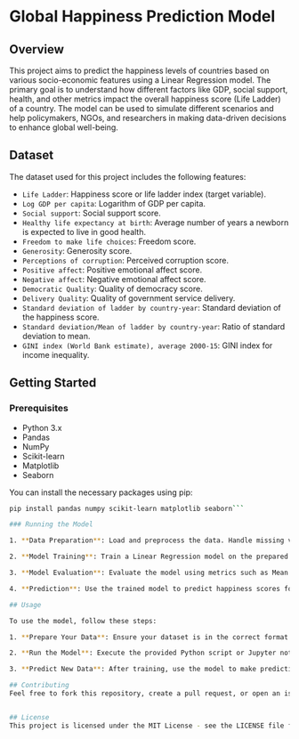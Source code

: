 # Global Happiness Prediction Model

## Overview

This project aims to predict the happiness levels of countries based on various socio-economic features using a Linear Regression model. The primary goal is to understand how different factors like GDP, social support, health, and other metrics impact the overall happiness score (Life Ladder) of a country. The model can be used to simulate different scenarios and help policymakers, NGOs, and researchers in making data-driven decisions to enhance global well-being.

## Dataset

The dataset used for this project includes the following features:
- `Life Ladder`: Happiness score or life ladder index (target variable).
- `Log GDP per capita`: Logarithm of GDP per capita.
- `Social support`: Social support score.
- `Healthy life expectancy at birth`: Average number of years a newborn is expected to live in good health.
- `Freedom to make life choices`: Freedom score.
- `Generosity`: Generosity score.
- `Perceptions of corruption`: Perceived corruption score.
- `Positive affect`: Positive emotional affect score.
- `Negative affect`: Negative emotional affect score.
- `Democratic Quality`: Quality of democracy score.
- `Delivery Quality`: Quality of government service delivery.
- `Standard deviation of ladder by country-year`: Standard deviation of the happiness score.
- `Standard deviation/Mean of ladder by country-year`: Ratio of standard deviation to mean.
- `GINI index (World Bank estimate), average 2000-15`: GINI index for income inequality.

## Getting Started

### Prerequisites

- Python 3.x
- Pandas
- NumPy
- Scikit-learn
- Matplotlib
- Seaborn

You can install the necessary packages using pip:

```bash
pip install pandas numpy scikit-learn matplotlib seaborn```

### Running the Model

1. **Data Preparation**: Load and preprocess the data. Handle missing values and prepare features for modeling.

2. **Model Training**: Train a Linear Regression model on the prepared data. Optionally, you can also train Ridge and Lasso Regression models to compare their performance.

3. **Model Evaluation**: Evaluate the model using metrics such as Mean Absolute Error (MAE), Mean Squared Error (MSE), Root Mean Squared Error (RMSE), and R-squared (R2). Perform cross-validation to assess the model’s performance.

4. **Prediction**: Use the trained model to predict happiness scores for new data or simulated scenarios.

## Usage

To use the model, follow these steps:

1. **Prepare Your Data**: Ensure your dataset is in the correct format and contains the necessary features and target variable as described. Place your dataset file in the appropriate directory.

2. **Run the Model**: Execute the provided Python script or Jupyter notebook. This will load the dataset, preprocess the data, train the model, and evaluate its performance.

3. **Predict New Data**: After training, use the model to make predictions on new or simulated data. Modify the `X_new` variable in the code to include the new data features and use the trained model to predict happiness scores.

## Contributing
Feel free to fork this repository, create a pull request, or open an issue if you have suggestions or improvements.


## License
This project is licensed under the MIT License - see the LICENSE file for details.
